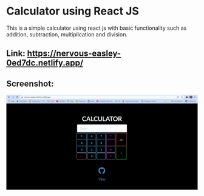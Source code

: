 # Calculator using React JS

This is a simple calculator using react js with basic functionality such as addition, subtraction, multiplication and division.

## Link: https://nervous-easley-0ed7dc.netlify.app/

## Screenshot:
![screenshot](https://github.com/vijay0707/Calculator-ReactJS/blob/master/calculator_update.png)
